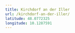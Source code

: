 ```yaml
---
title: Kirchdorf an der Iller
url: /kirchdorf-an-der-iller/
latitude: 48.0772325
longitude: 10.1287591
---
```

